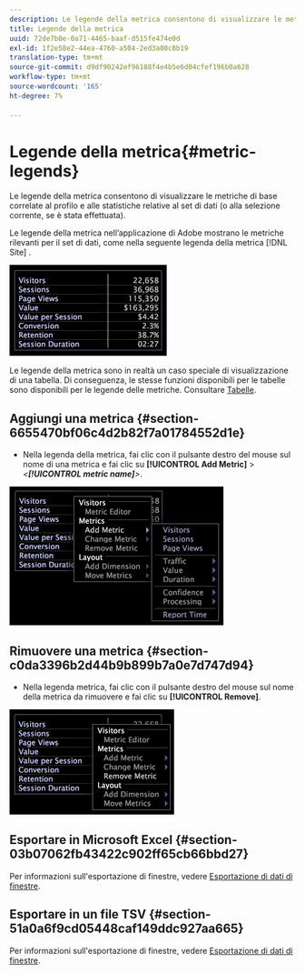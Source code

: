 ```yaml
---
description: Le legende della metrica consentono di visualizzare le metriche di base correlate al profilo e alle statistiche relative al set di dati (o alla selezione corrente, se è stata effettuata).
title: Legende della metrica
uuid: 72de7b0e-0a71-4465-baaf-d515fe474e0d
exl-id: 1f2e58e2-44ea-4760-a504-2ed3a80c8b19
translation-type: tm+mt
source-git-commit: d9df90242ef96188f4e4b5e6d04cfef196b0a628
workflow-type: tm+mt
source-wordcount: '165'
ht-degree: 7%

---
```


# Legende della metrica{#metric-legends}

Le legende della metrica consentono di visualizzare le metriche di base correlate al profilo e alle statistiche relative al set di dati (o alla selezione corrente, se è stata effettuata).

Le legende della metrica nell’applicazione di Adobe mostrano le metriche rilevanti per il set di dati, come nella seguente legenda della metrica [!DNL Site] .

![](assets/lgd_MetricLegend.png)

Le legende della metrica sono in realtà un caso speciale di visualizzazione di una tabella. Di conseguenza, le stesse funzioni disponibili per le tabelle sono disponibili per le legende delle metriche. Consultare [Tabelle](../../../../home/c-get-started/c-analysis-vis/c-tables/c-tables.md#concept-c632cb8ad9724f90ac5c294d52ae667f).

## Aggiungi una metrica {#section-6655470bf06c4d2b82f7a01784552d1e}

* Nella legenda della metrica, fai clic con il pulsante destro del mouse sul nome di una metrica e fai clic su **[!UICONTROL Add Metric]** > *&lt;**[!UICONTROL metric name]**>*.

![](assets/lgd_MetricLegend_addMetric.png)

## Rimuovere una metrica {#section-c0da3396b2d44b9b899b7a0e7d747d94}

* Nella legenda metrica, fai clic con il pulsante destro del mouse sul nome della metrica da rimuovere e fai clic su **[!UICONTROL Remove]**.

![](assets/lgd_MetricLegend_removeMetric.png)

## Esportare in Microsoft Excel {#section-03b07062fb43422c902ff65cb66bbd27}

Per informazioni sull&#39;esportazione di finestre, vedere [Esportazione di dati di finestre](../../../../home/c-get-started/c-wk-win-wksp/c-exp-win-data.md#concept-8df61d64ed434cc5a499023c44197349).

## Esportare in un file TSV {#section-51a0a6f9cd05448caf149ddc927aa665}

Per informazioni sull&#39;esportazione di finestre, vedere [Esportazione di dati di finestre](../../../../home/c-get-started/c-wk-win-wksp/c-exp-win-data.md#concept-8df61d64ed434cc5a499023c44197349).
